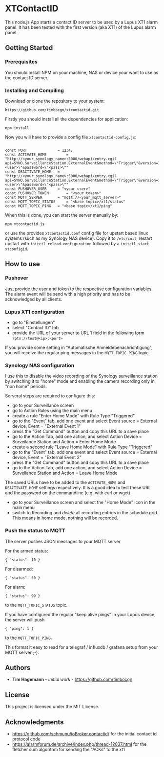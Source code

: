 # XTContactID

This node.js App starts a contact ID server to be used by a Lupus XT1 alarm panel. It has been tested with the first version (aka XT1) of the Lupus alarm panel.

## Getting Started

### Prerequisites

You should install NPM on your machine, NAS or device your want to use as the contact ID server.

### Installing and Compiling

Download or clone the repository to your system:

```
https://github.com/timbocgn/xtcontactid.git
```

Firstly you should install all the dependencies for application:

```
npm install
```

Now you will have to provide a config file `xtcontactid-config.js`:

```

const PORT 				= 1234;	
const ACTIVATE_HOME 		= "http://<your_synology_name>:5000/webapi/entry.cgi?api=SYNO.SurveillanceStation.ExternalEvent&method=\"Trigger\"&version=1&eventId=1&eventName=\"Activate\"&account=\"<user>\"&password=\"<pass>\""
const DEACTIVATE_HOME 	= "http://<your_synology_name>:5000/webapi/entry.cgi?api=SYNO.SurveillanceStation.ExternalEvent&method=\"Trigger\"&version=1&eventId=2&eventName=\"Deactivate\"&account=\"<user>\"&password=\"<pass>\""
const PUSHOVER_USER		= "<your user>"
const PUSHOVER_TOKEN		= "<your token>"
const MQTT_SERVER 		= "mqtt://<your_mqtt_server>"
const MQTT_TOPIC_STATUS 	= "<base topic>/xt1/status"
const MQTT_TOPIC_PING 	= "<base topic>/xt1/ping"
```

When this is done, you can start the server manually by:

```
npm xtcontactid.js
```
or use the provides `xtcontactid.conf` config file for upstart based linux systems (such as my Synology NAS device). Copy it to `/etc/init`, restart upstart with `initctl reload-configuration` followed by a `initctl start xtconfigid`.

## How to use

### Pushover

Just provide the user and token to the respective configuration variables. The alarm event will be send with a high priority and has to be acknowledged by all clients.

### Lupus XT1 configuration

* go to "Einstellungen"
* select "Contact ID" tab
* provide the URL of your server to URL 1 field in the following form `rptn://test@<ip>:<port>`

If you provide some setting in "Automatische Anmeldebenachrichtigung", you will receive the regular ping messages in the `MQTT_TOPIC_PING` topic.

### Synology NAS configuration

I use this to disable the video recording of the Synology surveillance station by switching it to "home" mode and enabling the camera recording only in "non home" periods.

Serveral steps are required to configure this:

* go to your Surveillance screen 
* go to Action Rules using the main menu
* create a rule "Enter Home Mode" with Rule Type "Triggered" 
* go to the "Event" tab, add one event and select Event source = External device, Event = "External Event 1"
* press the "Get Command" button and copy this URL to a save place
* go to the Action Tab, add one action, and select Action Device = Surveilance Station and Action = Enter Home Mode
* create a second rule "Leave Home Mode" with Rule Type "Triggered" 
* go to the "Event" tab, add one event and select Event source = External device, Event = "External Event 2"
* press the "Get Command" button and copy this URL to a save place
* go to the Action Tab, add one action, and select Action Device = Surveilance Station and Action = Leave Home Mode

The saved URLs have to be added to the `ACTIVATE_HOME` and `DEACTIVATE_HOME` settings respectively. It is a good idea to test these URL and the password on the commandline (e.g. with curl or wget)


* go to your Surveillance screen and select the "Home Mode" icon in the main menu
* switch to Recording and *delete* all recording entries in the schedule grid. This means in home mode, nothing will be recorded.

### Push the status to MQTT

The server pushes JSON messages to your MQTT server

For the armed status:

```
{ "status": 10 }
```

For disarmed:

```
{ "status": 50 }
```

For alarm:

```
{ "status": 99 }
```

to the `MQTT_TOPIC_STATUS` topic.

If you have configured the regular "keep alive pings" in your Lupus device, the server will push 

```
{ "ping": 1 }
```

to the `MQTT_TOPIC_PING`.

This format it easy to read for a telegraf / influxdb / grafana setup from your MQTT server ;-).

## Authors

* **Tim Hagemann** - *Initial work* - https://github.com/timbocgn

## License

This project is licensed under the MIT License.

## Acknowledgments

* https://github.com/schmupu/ioBroker.contactid/ for the initial contact id protocol code
* https://alarmforum.de/archive/index.php/thread-12037.html for the fletcher sum algorithm for sending the "ACKs" to the xt1
